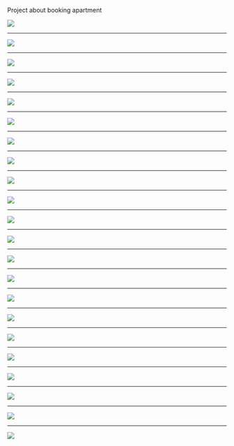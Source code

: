 Project about booking apartment

<img src="https://dl.dropboxusercontent.com/s/qt6qqlrv8ekjdkt/addPhoto.png">
<hr>
<img src="https://dl.dropboxusercontent.com/s/ae21u9z0qb792fu/adminPanel.png">
<hr>
<img src="https://dl.dropboxusercontent.com/s/qaebb2pk5gkwtg4/changeImages.png">
<hr>
<img src="https://dl.dropboxusercontent.com/s/y1cvejgtqpxfkrz/changeInfo.png">
<hr>
<img src="https://dl.dropboxusercontent.com/s/rfnb8dme7oymzx9/changeLocation.png">
<hr>
<img src="https://dl.dropboxusercontent.com/s/8xfapsh7i0q7pc1/changePassword.png">
<hr>
<img src="https://dl.dropboxusercontent.com/s/thnllmqncx15ja0/changeProfile.png">
<hr>
<img src="https://dl.dropboxusercontent.com/s/766tqi0iyli1irn/clientBookingHistory.png">
<hr>
<img src="https://dl.dropboxusercontent.com/s/pich8yvg0bxtohb/createStepOne.png">
<hr>
<img src="https://dl.dropboxusercontent.com/s/zccrmufum3pks8o/createStepTwo.png">
<hr>
<img src="https://dl.dropboxusercontent.com/s/4si1pdcf9wlswhl/createStepThreee.png">
<hr>
<img src="https://dl.dropboxusercontent.com/s/hez9ty2twwaykst/forgotPassword.png">
<hr>
<img src="https://dl.dropboxusercontent.com/s/vivrzet4z559i71/login.png">
<hr>
<img src="https://dl.dropboxusercontent.com/s/eft62odahyja13c/mainPage.png">
<hr>
<img src="https://dl.dropboxusercontent.com/s/ite9sv6350q7tn2/mainPageAuthorized.png">
<hr>
<img src="https://dl.dropboxusercontent.com/s/fskovgm2q5ebwei/myAdvertisements.png">
<hr>
<img src="https://dl.dropboxusercontent.com/s/dnlz226l71b2nwi/ownerRentHistory.png">
<hr>
<img src="https://dl.dropboxusercontent.com/s/9u5rzpwilxf1y6r/register.png">
<hr>
<img src="https://dl.dropboxusercontent.com/s/not4vwgv276w9dq/reservation.png">
<hr>
<img src="https://dl.dropboxusercontent.com/s/wq5ffeypoaatxfx/Reset%20password.png">
<hr>
<img src="https://dl.dropboxusercontent.com/s/ljb9onfyqtyw0wi/search.png">
<hr>
<img src="https://dl.dropboxusercontent.com/s/u7rqcgd8t5gz23s/viewApartment.png">